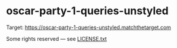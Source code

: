 # oscar-party-1-queries-unstyled

Target: https://oscar-party-1-queries-unstyled.matchthetarget.com

Some rights reserved — see [LICENSE.txt](LICENSE.txt)
